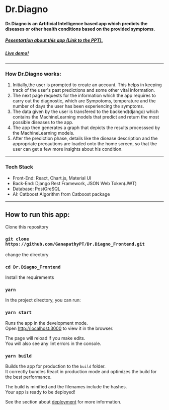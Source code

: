 # Dr.Diagno
#### Dr.Diagno is an Artificial Intelligence based app which predicts the diseases or other health conditions based on the provided symptoms.

##### [Pesentartion about this app (Link to the PPT).](https://docs.google.com/presentation/d/1stXATFaBDL85zV4q5UVasmyiyTkJOv-LszQV9CKdIP8/edit?usp=sharing)
##### [Live demo!](https://dr-diagno.vercel.app/)
---
### How Dr.Diagno works:
1. Initially,the user is prompted to create an account. This helps in keeping track of the user's past predictions and some other vital information.
2. The next page requests for the information which the app requires to carry out the diagnostic, which are Sympotoms, temperature and the number of days the user has been experiencing the symptoms.
3. The data given by the user is transfered to the backend(django) which contains the MachineLearning models that predict and return the most possible diseases to the app.
4. The app then generates a graph that depicts the results processsed by the MachineLearning models.
5. After the prediction phase, details like the disease description and the appropriate precautions are loaded onto the home screen, so that the user can get a few more insights about his condition.

---

### Tech Stack
* Front-End: React, Chart.js, Material UI
* Back-End: Django Rest Framework, JSON Web Token(JWT)
* Database: PostGreSQL
* AI: Catboost Algorithm from Catboost package

---
## How to run this app:
Clone this repository
### `git clone https://github.com/GanapathyPT/Dr.Diagno_Frontend.git`

change the directory
### `cd Dr.Diagno_Frontend`

Install the requirements
### `yarn`




In the project directory, you can run:

### `yarn start`

Runs the app in the development mode.\
Open [http://localhost:3000](http://localhost:3000) to view it in the browser.

The page will reload if you make edits.\
You will also see any lint errors in the console.



### `yarn build`

Builds the app for production to the `build` folder.\
It correctly bundles React in production mode and optimizes the build for the best performance.

The build is minified and the filenames include the hashes.\
Your app is ready to be deployed!

See the section about [deployment](https://facebook.github.io/create-react-app/docs/deployment) for more information.

